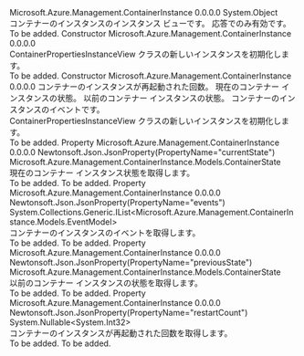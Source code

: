 <Type Name="ContainerPropertiesInstanceView" FullName="Microsoft.Azure.Management.ContainerInstance.Models.ContainerPropertiesInstanceView">
  <TypeSignature Language="C#" Value="public class ContainerPropertiesInstanceView" />
  <TypeSignature Language="ILAsm" Value=".class public auto ansi beforefieldinit ContainerPropertiesInstanceView extends System.Object" />
  <TypeSignature Language="DocId" Value="T:Microsoft.Azure.Management.ContainerInstance.Models.ContainerPropertiesInstanceView" />
  <TypeSignature Language="VB.NET" Value="Public Class ContainerPropertiesInstanceView" />
  <TypeSignature Language="F#" Value="type ContainerPropertiesInstanceView = class" />
  <AssemblyInfo>
    <AssemblyName>Microsoft.Azure.Management.ContainerInstance</AssemblyName>
    <AssemblyVersion>0.0.0.0</AssemblyVersion>
  </AssemblyInfo>
  <Base>
    <BaseTypeName>System.Object</BaseTypeName>
  </Base>
  <Interfaces />
  <Docs>
    <summary>
            コンテナーのインスタンスのインスタンス ビューです。 応答でのみ有効です。
            </summary>
    <remarks>To be added.</remarks>
  </Docs>
  <Members>
    <Member MemberName=".ctor">
      <MemberSignature Language="C#" Value="public ContainerPropertiesInstanceView ();" />
      <MemberSignature Language="ILAsm" Value=".method public hidebysig specialname rtspecialname instance void .ctor() cil managed" />
      <MemberSignature Language="DocId" Value="M:Microsoft.Azure.Management.ContainerInstance.Models.ContainerPropertiesInstanceView.#ctor" />
      <MemberSignature Language="VB.NET" Value="Public Sub New ()" />
      <MemberType>Constructor</MemberType>
      <AssemblyInfo>
        <AssemblyName>Microsoft.Azure.Management.ContainerInstance</AssemblyName>
        <AssemblyVersion>0.0.0.0</AssemblyVersion>
      </AssemblyInfo>
      <Parameters />
      <Docs>
        <summary>
            ContainerPropertiesInstanceView クラスの新しいインスタンスを初期化します。
            </summary>
        <remarks>To be added.</remarks>
      </Docs>
    </Member>
    <Member MemberName=".ctor">
      <MemberSignature Language="C#" Value="public ContainerPropertiesInstanceView (Nullable&lt;int&gt; restartCount = null, Microsoft.Azure.Management.ContainerInstance.Models.ContainerState currentState = null, Microsoft.Azure.Management.ContainerInstance.Models.ContainerState previousState = null, System.Collections.Generic.IList&lt;Microsoft.Azure.Management.ContainerInstance.Models.EventModel&gt; events = null);" />
      <MemberSignature Language="ILAsm" Value=".method public hidebysig specialname rtspecialname instance void .ctor(valuetype System.Nullable`1&lt;int32&gt; restartCount, class Microsoft.Azure.Management.ContainerInstance.Models.ContainerState currentState, class Microsoft.Azure.Management.ContainerInstance.Models.ContainerState previousState, class System.Collections.Generic.IList`1&lt;class Microsoft.Azure.Management.ContainerInstance.Models.EventModel&gt; events) cil managed" />
      <MemberSignature Language="DocId" Value="M:Microsoft.Azure.Management.ContainerInstance.Models.ContainerPropertiesInstanceView.#ctor(System.Nullable{System.Int32},Microsoft.Azure.Management.ContainerInstance.Models.ContainerState,Microsoft.Azure.Management.ContainerInstance.Models.ContainerState,System.Collections.Generic.IList{Microsoft.Azure.Management.ContainerInstance.Models.EventModel})" />
      <MemberSignature Language="VB.NET" Value="Public Sub New (Optional restartCount As Nullable(Of Integer) = null, Optional currentState As ContainerState = null, Optional previousState As ContainerState = null, Optional events As IList(Of EventModel) = null)" />
      <MemberSignature Language="F#" Value="new Microsoft.Azure.Management.ContainerInstance.Models.ContainerPropertiesInstanceView : Nullable&lt;int&gt; * Microsoft.Azure.Management.ContainerInstance.Models.ContainerState * Microsoft.Azure.Management.ContainerInstance.Models.ContainerState * System.Collections.Generic.IList&lt;Microsoft.Azure.Management.ContainerInstance.Models.EventModel&gt; -&gt; Microsoft.Azure.Management.ContainerInstance.Models.ContainerPropertiesInstanceView" Usage="new Microsoft.Azure.Management.ContainerInstance.Models.ContainerPropertiesInstanceView (restartCount, currentState, previousState, events)" />
      <MemberType>Constructor</MemberType>
      <AssemblyInfo>
        <AssemblyName>Microsoft.Azure.Management.ContainerInstance</AssemblyName>
        <AssemblyVersion>0.0.0.0</AssemblyVersion>
      </AssemblyInfo>
      <Parameters>
        <Parameter Name="restartCount" Type="System.Nullable&lt;System.Int32&gt;" />
        <Parameter Name="currentState" Type="Microsoft.Azure.Management.ContainerInstance.Models.ContainerState" />
        <Parameter Name="previousState" Type="Microsoft.Azure.Management.ContainerInstance.Models.ContainerState" />
        <Parameter Name="events" Type="System.Collections.Generic.IList&lt;Microsoft.Azure.Management.ContainerInstance.Models.EventModel&gt;" />
      </Parameters>
      <Docs>
        <param name="restartCount">コンテナーのインスタンスが再起動された回数。</param>
        <param name="currentState">現在のコンテナー インスタンスの状態。</param>
        <param name="previousState">以前のコンテナー インスタンスの状態。</param>
        <param name="events">コンテナーのインスタンスのイベントです。</param>
        <summary>
            ContainerPropertiesInstanceView クラスの新しいインスタンスを初期化します。
            </summary>
        <remarks>To be added.</remarks>
      </Docs>
    </Member>
    <Member MemberName="CurrentState">
      <MemberSignature Language="C#" Value="public Microsoft.Azure.Management.ContainerInstance.Models.ContainerState CurrentState { get; }" />
      <MemberSignature Language="ILAsm" Value=".property instance class Microsoft.Azure.Management.ContainerInstance.Models.ContainerState CurrentState" />
      <MemberSignature Language="DocId" Value="P:Microsoft.Azure.Management.ContainerInstance.Models.ContainerPropertiesInstanceView.CurrentState" />
      <MemberSignature Language="VB.NET" Value="Public ReadOnly Property CurrentState As ContainerState" />
      <MemberSignature Language="F#" Value="member this.CurrentState : Microsoft.Azure.Management.ContainerInstance.Models.ContainerState" Usage="Microsoft.Azure.Management.ContainerInstance.Models.ContainerPropertiesInstanceView.CurrentState" />
      <MemberType>Property</MemberType>
      <AssemblyInfo>
        <AssemblyName>Microsoft.Azure.Management.ContainerInstance</AssemblyName>
        <AssemblyVersion>0.0.0.0</AssemblyVersion>
      </AssemblyInfo>
      <Attributes>
        <Attribute>
          <AttributeName>Newtonsoft.Json.JsonProperty(PropertyName="currentState")</AttributeName>
        </Attribute>
      </Attributes>
      <ReturnValue>
        <ReturnType>Microsoft.Azure.Management.ContainerInstance.Models.ContainerState</ReturnType>
      </ReturnValue>
      <Docs>
        <summary>
            現在のコンテナー インスタンス状態を取得します。
            </summary>
        <value>To be added.</value>
        <remarks>To be added.</remarks>
      </Docs>
    </Member>
    <Member MemberName="Events">
      <MemberSignature Language="C#" Value="public System.Collections.Generic.IList&lt;Microsoft.Azure.Management.ContainerInstance.Models.EventModel&gt; Events { get; }" />
      <MemberSignature Language="ILAsm" Value=".property instance class System.Collections.Generic.IList`1&lt;class Microsoft.Azure.Management.ContainerInstance.Models.EventModel&gt; Events" />
      <MemberSignature Language="DocId" Value="P:Microsoft.Azure.Management.ContainerInstance.Models.ContainerPropertiesInstanceView.Events" />
      <MemberSignature Language="VB.NET" Value="Public ReadOnly Property Events As IList(Of EventModel)" />
      <MemberSignature Language="F#" Value="member this.Events : System.Collections.Generic.IList&lt;Microsoft.Azure.Management.ContainerInstance.Models.EventModel&gt;" Usage="Microsoft.Azure.Management.ContainerInstance.Models.ContainerPropertiesInstanceView.Events" />
      <MemberType>Property</MemberType>
      <AssemblyInfo>
        <AssemblyName>Microsoft.Azure.Management.ContainerInstance</AssemblyName>
        <AssemblyVersion>0.0.0.0</AssemblyVersion>
      </AssemblyInfo>
      <Attributes>
        <Attribute>
          <AttributeName>Newtonsoft.Json.JsonProperty(PropertyName="events")</AttributeName>
        </Attribute>
      </Attributes>
      <ReturnValue>
        <ReturnType>System.Collections.Generic.IList&lt;Microsoft.Azure.Management.ContainerInstance.Models.EventModel&gt;</ReturnType>
      </ReturnValue>
      <Docs>
        <summary>
            コンテナーのインスタンスのイベントを取得します。
            </summary>
        <value>To be added.</value>
        <remarks>To be added.</remarks>
      </Docs>
    </Member>
    <Member MemberName="PreviousState">
      <MemberSignature Language="C#" Value="public Microsoft.Azure.Management.ContainerInstance.Models.ContainerState PreviousState { get; }" />
      <MemberSignature Language="ILAsm" Value=".property instance class Microsoft.Azure.Management.ContainerInstance.Models.ContainerState PreviousState" />
      <MemberSignature Language="DocId" Value="P:Microsoft.Azure.Management.ContainerInstance.Models.ContainerPropertiesInstanceView.PreviousState" />
      <MemberSignature Language="VB.NET" Value="Public ReadOnly Property PreviousState As ContainerState" />
      <MemberSignature Language="F#" Value="member this.PreviousState : Microsoft.Azure.Management.ContainerInstance.Models.ContainerState" Usage="Microsoft.Azure.Management.ContainerInstance.Models.ContainerPropertiesInstanceView.PreviousState" />
      <MemberType>Property</MemberType>
      <AssemblyInfo>
        <AssemblyName>Microsoft.Azure.Management.ContainerInstance</AssemblyName>
        <AssemblyVersion>0.0.0.0</AssemblyVersion>
      </AssemblyInfo>
      <Attributes>
        <Attribute>
          <AttributeName>Newtonsoft.Json.JsonProperty(PropertyName="previousState")</AttributeName>
        </Attribute>
      </Attributes>
      <ReturnValue>
        <ReturnType>Microsoft.Azure.Management.ContainerInstance.Models.ContainerState</ReturnType>
      </ReturnValue>
      <Docs>
        <summary>
            以前のコンテナー インスタンスの状態を取得します。
            </summary>
        <value>To be added.</value>
        <remarks>To be added.</remarks>
      </Docs>
    </Member>
    <Member MemberName="RestartCount">
      <MemberSignature Language="C#" Value="public Nullable&lt;int&gt; RestartCount { get; }" />
      <MemberSignature Language="ILAsm" Value=".property instance valuetype System.Nullable`1&lt;int32&gt; RestartCount" />
      <MemberSignature Language="DocId" Value="P:Microsoft.Azure.Management.ContainerInstance.Models.ContainerPropertiesInstanceView.RestartCount" />
      <MemberSignature Language="VB.NET" Value="Public ReadOnly Property RestartCount As Nullable(Of Integer)" />
      <MemberSignature Language="F#" Value="member this.RestartCount : Nullable&lt;int&gt;" Usage="Microsoft.Azure.Management.ContainerInstance.Models.ContainerPropertiesInstanceView.RestartCount" />
      <MemberType>Property</MemberType>
      <AssemblyInfo>
        <AssemblyName>Microsoft.Azure.Management.ContainerInstance</AssemblyName>
        <AssemblyVersion>0.0.0.0</AssemblyVersion>
      </AssemblyInfo>
      <Attributes>
        <Attribute>
          <AttributeName>Newtonsoft.Json.JsonProperty(PropertyName="restartCount")</AttributeName>
        </Attribute>
      </Attributes>
      <ReturnValue>
        <ReturnType>System.Nullable&lt;System.Int32&gt;</ReturnType>
      </ReturnValue>
      <Docs>
        <summary>
            コンテナーのインスタンスが再起動された回数を取得します。
            </summary>
        <value>To be added.</value>
        <remarks>To be added.</remarks>
      </Docs>
    </Member>
  </Members>
</Type>